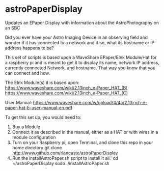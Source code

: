 # astroPaperDisplay
Updates an EPaper Display with information about the AstroPhotography on an SBC

Did you ever have your Astro Imaging Device in an observing field and wonder if it has connected to a network
and if so, what its hostname or IP address happens to be?  

This set of scripts is based upon a WaveShare EPaper/EInk Module/Hat for a raspberry pi and is meant to get it to display
its name, network IP address, currently connected Network, and hostname.  That way you know that you can connect and how.

The EInk Module(s) it is based upon:  
https://www.waveshare.com/wiki/2.13inch_e-Paper_HAT_(B)
https://www.waveshare.com/wiki/2.13inch_e-Paper_HAT_(C)

User Manual:
https://www.waveshare.com/w/upload/4/4a/2.13inch-e-paper-hat-b-user-manual-en.pdf

To get this set up, you would need to:
1. Buy a Module
2. Connect it as described in the manual, either as a HAT or with wires in a module configuration
3. Turn on your Raspberry pi, open Terminal, and clone this repo in your home directory
	git clone http://www.github.com/rlancaste/astroPaperDisplay
4. Run the installAstroPaper.sh script to install it all.'
	cd ~/astroPaperDisplay
	sudo ./installAstroPaper.sh

